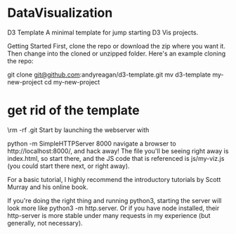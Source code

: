 # DataVisualization

D3 Template
A minimal template for jump starting D3 Vis projects.

Getting Started
First, clone the repo or download the zip where you want it. Then change into the cloned or unzipped folder. Here's an example cloning the repo:

git clone git@github.com:andyreagan/d3-template.git
mv d3-template my-new-project
cd my-new-project
# get rid of the template
\rm -rf .git
Start by launching the webserver with

python -m SimpleHTTPServer 8000
navigate a browser to http://localhost:8000/, and hack away! The file you'll be seeing right away is index.html, so start there, and the JS code that is referenced is js/my-viz.js (you could start there next, or right away).

For a basic tutorial, I highly recommend the introductory tutorials by Scott Murray and his online book.

If you're doing the right thing and running python3, starting the server will look more like python3 -m http.server. Or if you have node installed, their http-server is more stable under many requests in my experience (but generally, not necessary).

